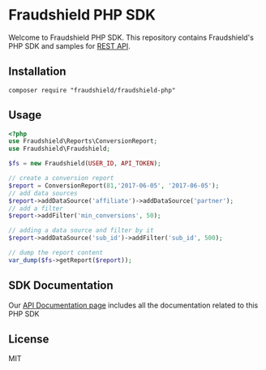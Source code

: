 # Fraudshield PHP SDK
Welcome to Fraudshield PHP SDK. This repository contains Fraudshield's PHP SDK and samples for [REST API](http://developers.24metrics.com/).

## Installation
`composer require "fraudshield/fraudshield-php"`

## Usage
```php
<?php
use Fraudshield\Reports\ConversionReport;
use Fraudshield\Fraudshield;

$fs = new Fraudshield(USER_ID, API_TOKEN);

// create a conversion report
$report = ConversionReport(81,'2017-06-05', '2017-06-05');
// add data sources
$report->addDataSource('affiliate')->addDataSource('partner');
// add a filter
$report->addFilter('min_conversions', 50);

// adding a data source and filter by it
$report->addDataSource('sub_id')->addFilter('sub_id', 500); 

// dump the report content
var_dump($fs->getReport($report));
```

## SDK Documentation
Our [API Documentation page](http://developers.24metrics.com/) includes all the documentation related to this PHP SDK

## License
MIT

